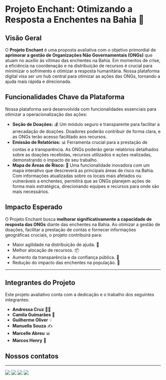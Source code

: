 # Projeto Enchant: Otimizando a Resposta a Enchentes na Bahia 🌊

## Visão Geral

O **Projeto Enchant** é uma proposta avaliativa com o objetivo primordial de **aprimorar a gestão de Organizações Não Governamentais (ONGs)** que atuam no auxílio às vítimas das enchentes na Bahia. Em momentos de crise, a eficiência na coordenação e na distribuição de recursos é crucial para minimizar o sofrimento e otimizar a resposta humanitária. Nossa plataforma digital visa ser um hub central para otimizar as ações das ONGs, tornando a ajuda mais rápida e direcionada.

## Funcionalidades Chave da Plataforma

Nossa plataforma será desenvolvida com funcionalidades essenciais para otimizar a operacionalização das ações:

* **Seção de Doações:** 💰 Um módulo seguro e transparente para facilitar a arrecadação de doações. Doadores poderão contribuir de forma clara, e as ONGs terão acesso facilitado aos recursos.
* **Emissão de Relatórios:** 📊 Ferramenta crucial para a prestação de contas e a transparência. As ONGs poderão gerar relatórios detalhados sobre as doações recebidas, recursos utilizados e ações realizadas, demonstrando o impacto de seu trabalho.
* **Mapa de Áreas de Risco:** 📍 Uma funcionalidade inovadora com um mapa interativo que descreverá as principais áreas de risco na Bahia. Com informações atualizadas sobre os locais mais afetados ou vulneráveis a enchentes, permitirá que as ONGs planejem ações de forma mais estratégica, direcionando equipes e recursos para onde são mais necessários.

## Impacto Esperado

O Projeto Enchant busca **melhorar significativamente a capacidade de resposta das ONGs** diante das enchentes na Bahia. Ao otimizar a gestão de doações, facilitar a prestação de contas e fornecer informações geográficas cruciais, o projeto contribuirá para:

* Maior agilidade na distribuição de ajuda. 💨
* Melhor alocação de recursos. 📦
* Aumento da transparência e da confiança pública. 🤝
* Redução do impacto das enchentes na população. 🙏

---

## Integrantes do Projeto

Este projeto avaliativo conta com a dedicação e o trabalho dos seguintes integrantes:

* **Andressa Cruz** 👩‍💻
* **Camila Guimarães** 📝
* **Guilherme Oliver** 💡
* **Manuella Souza** ✍️
* **Marcelle Abreu** 📊
* **Marcos Henry** 📍

## Nossos contatos 

---

<div> 
 	<a href="#" target="_blank"><img src="https://img.shields.io/badge/Twitch-9146FF?style=for-the-badge&logo=twitch&logoColor=white" target="_blank"></a>
 <a href="#" target="_blank"><img src="https://img.shields.io/badge/Discord-7289DA?style=for-the-badge&logo=discord&logoColor=white" target="_blank"></a> 
  <a href = "#"><img src="https://img.shields.io/badge/-Gmail-%23333?style=for-the-badge&logo=gmail&logoColor=white" target="_blank"></a>
  <a href="#" target="_blank"><img src="https://img.shields.io/badge/-LinkedIn-%230077B5?style=for-the-badge&logo=linkedin&logoColor=white" target="_blank"></a> 
  
</div>


